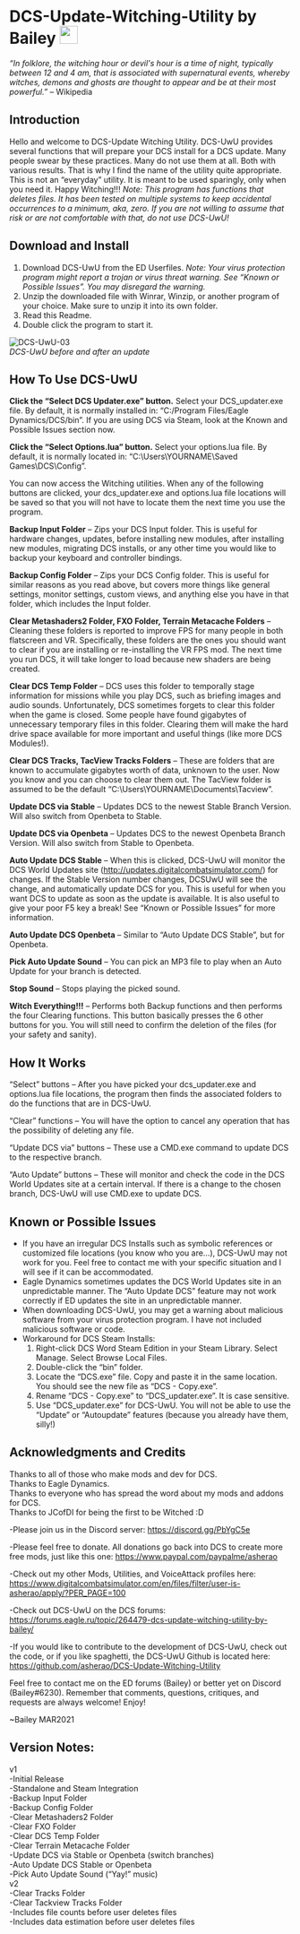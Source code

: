 # DCS-Update-Witching-Utility by Bailey <img src="https://i.imgur.com/Jr2sF6l.jpg" width="32" height="32">

*“In folklore, the witching hour or devil's hour is a time of night, typically between 12 and 4 am, that is associated with supernatural events, whereby witches, demons and ghosts are thought to appear and be at their most powerful.”* – Wikipedia

## Introduction
Hello and welcome to DCS-Update Witching Utility. DCS-UwU provides several functions that will prepare your DCS install for a DCS update. Many people swear by these practices. Many do not use them at all. Both with various results. That is why I find the name of the utility quite appropriate. This is not an “everyday” utility. It is meant to be used sparingly, only when you need it. Happy Witching!!! 
*Note: This program has functions that deletes files. It has been tested on multiple systems to keep accidental occurrences to a minimum, aka, zero. If you are not willing to assume that risk or are not comfortable with that, do not use DCS-UwU!*

## Download and Install

1. Download DCS-UwU from the ED Userfiles. *Note: Your virus protection program might report a trojan or virus threat warning. See “Known or Possible Issues”. You may disregard the warning.*
2. Unzip the downloaded file with Winrar, Winzip, or another program of your choice. Make sure to unzip it into its own folder.
3. Read this Readme.
4. Double click the program to start it.


![DCS-UwU-03](https://i.imgur.com/417qRcP.jpg)  
*DCS-UwU before and after an update*

## How To Use DCS-UwU

**Click the “Select DCS Updater.exe” button.** Select your DCS_updater.exe file. By default, it is normally installed in:
“C:/Program Files/Eagle Dynamics/DCS/bin”. If you are using DCS via Steam, look at the Known and Possible Issues section now.

**Click the “Select Options.lua” button.** Select your options.lua file. By default, it is normally located in: “C:\Users\YOURNAME\Saved Games\DCS\Config”.

You can now access the Witching utilities. When any of the following buttons are clicked, your dcs_updater.exe and options.lua file locations will be saved so that you will not have to locate them the next time you use the program.

**Backup Input Folder** – Zips your DCS Input folder. This is useful for hardware changes, updates, before installing new modules, after installing new modules, migrating DCS installs, or any other time you would like to backup your keyboard and controller bindings.

**Backup Config Folder** – Zips your DCS Config folder. This is useful for similar reasons as you read above,
but covers more things like general settings, monitor settings, custom views, and anything else you have
in that folder, which includes the Input folder.

**Clear Metashaders2 Folder, FXO Folder, Terrain Metacache Folders** – Cleaning these folders is reported
to improve FPS for many people in both flatscreen and VR. Specifically, these folders are the ones you
should want to clear if you are installing or re-installing the VR FPS mod. The next time you run DCS, it
will take longer to load because new shaders are being created.

**Clear DCS Temp Folder** – DCS uses this folder to temporally stage information for missions while you
play DCS, such as briefing images and audio sounds. Unfortunately, DCS sometimes forgets to clear this
folder when the game is closed. Some people have found gigabytes of unnecessary temporary files in
this folder. Clearing them will make the hard drive space available for more important and useful things
(like more DCS Modules!).

**Clear DCS Tracks, TacView Tracks Folders** – These are folders that are known to accumulate gigabytes
worth of data, unknown to the user. Now you know and you can choose to clear them out. The TacView
folder is assumed to be the default “C:\Users\YOURNAME\Documents\Tacview”.

**Update DCS via Stable** – Updates DCS to the newest Stable Branch Version. Will also switch from
Openbeta to Stable.

**Update DCS via Openbeta** – Updates DCS to the newest Openbeta Branch Version. Will also switch from
Stable to Openbeta.

**Auto Update DCS Stable** – When this is clicked, DCS-UwU will monitor the DCS World Updates site
(http://updates.digitalcombatsimulator.com/) for changes. If the Stable Version number changes, DCSUwU
will see the change, and automatically update DCS for you. This is useful for when you want DCS to
update as soon as the update is available. It is also useful to give your poor F5 key a break! See “Known
or Possible Issues” for more information.

**Auto Update DCS Openbeta** – Similar to “Auto Update DCS Stable”, but for Openbeta.

**Pick Auto Update Sound** – You can pick an MP3 file to play when an Auto Update for your branch is
detected.

**Stop Sound** – Stops playing the picked sound.

**Witch Everything!!!** – Performs both Backup functions and then performs the four Clearing functions.
This button basically presses the 6 other buttons for you. You will still need to confirm the deletion of
the files (for your safety and sanity).

## How It Works

“Select” buttons – After you have picked your dcs_updater.exe and options.lua file locations, the
program then finds the associated folders to do the functions that are in DCS-UwU.

“Clear” functions – You will have the option to cancel any operation that has the possibility of deleting
any file.

“Update DCS via” buttons – These use a CMD.exe command to update DCS to the respective branch.

“Auto Update” buttons – These will monitor and check the code in the DCS World Updates site at a certain interval. If there is a change to the chosen branch, DCS-UwU will use CMD.exe to update DCS.

## Known or Possible Issues

- If you have an irregular DCS Installs such as symbolic references or customized file locations (you know who you are…), DCS-UwU may not work for you. Feel free to contact me with your specific situation and I will see if it can be accommodated.
- Eagle Dynamics sometimes updates the DCS World Updates site in an unpredictable manner. The “Auto Update DCS” feature may not work correctly if ED updates the site in an unpredictable manner.
- When downloading DCS-UwU, you may get a warning about malicious software from your virus protection program. I have not included malicious software or code.
- Workaround for DCS Steam Installs:
	1. Right-click DCS Word Steam Edition in your Steam Library. Select Manage. Select Browse Local Files.
	2. Double-click the “bin” folder.
	3. Locate the “DCS.exe” file. Copy and paste it in the same location. You should see the new file as “DCS - Copy.exe”.
	4. Rename “DCS - Copy.exe” to “DCS_updater.exe”. It is case sensitive.
	5. Use “DCS_updater.exe” for DCS-UwU. You will not be able to use the “Update” or “Autoupdate” features (because you already have them, silly!)

## Acknowledgments and Credits

Thanks to all of those who make mods and dev for DCS.  
Thanks to Eagle Dynamics.  
Thanks to everyone who has spread the word about my mods and addons for DCS.  
Thanks to JCofDI for being the first to be Witched :D  

-Please join us in the Discord server: https://discord.gg/PbYgC5e

-Please feel free to donate. All donations go back into DCS to create more free mods, just like this one: https://www.paypal.com/paypalme/asherao

-Check out my other Mods, Utilities, and VoiceAttack profiles here: https://www.digitalcombatsimulator.com/en/files/filter/user-is-asherao/apply/?PER_PAGE=100

-Check out DCS-UwU on the DCS forums: https://forums.eagle.ru/topic/264479-dcs-update-witching-utility-by-bailey/

-If you would like to contribute to the development of DCS-UwU, check out the code, or if you like spaghetti, the DCS-UwU Github is located here: https://github.com/asherao/DCS-Update-Witching-Utility

Feel free to contact me on the ED forums (Bailey) or better yet on Discord (Bailey#6230). Remember that comments, questions, critiques, and requests are always welcome! Enjoy!

~Bailey
MAR2021

## Version Notes:
v1  
-Initial Release  
-Standalone and Steam Integration  
-Backup Input Folder  
-Backup Config Folder  
-Clear Metashaders2 Folder  
-Clear FXO Folder  
-Clear DCS Temp Folder  
-Clear Terrain Metacache Folder  
-Update DCS via Stable or Openbeta (switch branches)  
-Auto Update DCS Stable or Openbeta  
-Pick Auto Update Sound (“Yay!” music)  
v2  
-Clear Tracks Folder  
-Clear Tackview Tracks Folder  
-Includes file counts before user deletes files  
-Includes data estimation before user deletes files  
